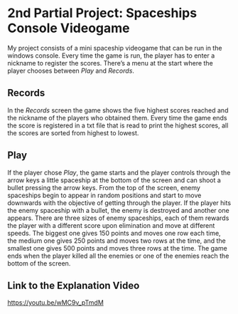 # 2nd Partial Project: Spaceships Console Videogame

My project consists of a mini spaceship videogame that can be run in the windows console. 
Every time the game is run, the player has to enter a nickname to register the scores.
There’s a menu at the start where the player chooses between *Play* and *Records*.

## Records

In the *Records* screen the game shows the five highest scores reached and the nickname of the players who obtained them. Every time the game ends the score is registered in a txt file that is read to print the highest scores, all the scores are sorted from highest to lowest.

## Play

If the player chose *Play*, the game starts and the player controls through the arrow keys a little spaceship at the bottom of the screen and can shoot a bullet pressing the arrow keys. From the top of the screen, enemy spaceships begin to appear in random positions and start to move downwards with the objective of getting through the player. If the player hits the enemy spaceship with a bullet, the enemy is destroyed and another one appears. 
There are three sizes of enemy spaceships, each of them rewards the player with a different score upon elimination and move at different speeds. The biggest one gives 150 points and moves one row each time, the medium one gives 250 points and moves two rows at the time, and the smallest one gives 500 points and moves three rows at the time.
The game ends when the player killed all the enemies or one of the enemies reach the bottom of the screen. 

## Link to the Explanation Video

https://youtu.be/wMC9v_pTmdM
